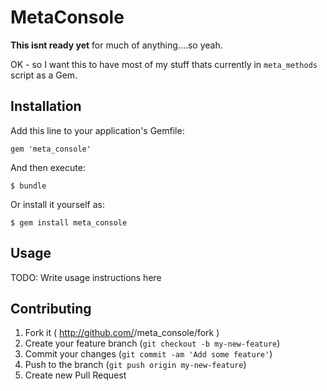 # MetaConsole

**This isnt ready yet** for much of anything....so yeah.

OK - so I want this to have most of my stuff thats currently in `meta_methods` script as a Gem.

## Installation

Add this line to your application's Gemfile:

    gem 'meta_console'

And then execute:

    $ bundle

Or install it yourself as:

    $ gem install meta_console

## Usage

TODO: Write usage instructions here

## Contributing

1. Fork it ( http://github.com/<my-github-username>/meta_console/fork )
2. Create your feature branch (`git checkout -b my-new-feature`)
3. Commit your changes (`git commit -am 'Add some feature'`)
4. Push to the branch (`git push origin my-new-feature`)
5. Create new Pull Request
